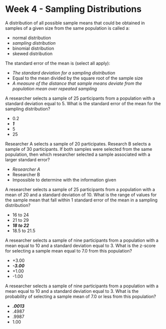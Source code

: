 # Week 4 - Sampling Distributions

A distribution of all possible sample means that could be obtained in samples of a given size from the same population is called a:
- normal distribution
- *sampling distribution*
- binomial distribution 
- skewed distribution

The standard error of the mean is (select all apply):
- *The standard deviation for a sampling distribution*
- Equal to the mean divided by the square root of the sample size
- *A measure of the distance that sample means deviate from the population mean over repeated sampling*

A researcher selects a sample of 25 participants from a population with a standard deviation equal to 5. What is the standard error of the mean for the sampling distribution?
- 0.2
- ***1***
- 5
- 25

Researcher A selects a sample of 20 participates. Research B selects a sample of 30 participants. If both samples were selected from the same population, then which researcher selected a sample associated with a larger standard error?
- *Researcher A*
- Researcher B
- Impossible to determine with the information given 

A researcher selects a sample of 25 participants from a population with a mean of 20 and a standard deviation of 10. What is the range of values for the sample mean that fall within 1 standard error of the mean in a sampling distribution?
- 16 to 24
- 21 to 29
- ***18 to 22***
- 18.5 to 21.5

A researcher selects a sample of nine participants from a population with a mean equal to 10 and a standard deviation equal to 3. What is the z-score for selecting a sample mean equal to 7.0 from this population?
- +3.00
- ***-3.00***
- +1.00
- -1.00

A researcher selects a sample of nine participants from a population with a mean equal to 10 and a standard deviation equal to 3. What is the probability of selecting a sample mean of 7.0 or less from this population?
- ***.0013***
- .4987
- .9987
- 1.00



